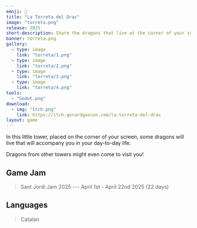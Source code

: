```yaml
---
emoji: 🐲
title: "La Torreta del Drac"
image: "torreta.png"
release: 2025
short-description: Share the dragons that live at the corner of your screen.
banner: torreta.png
gallery:
  - type: image
    link: "torreta/1.png"
  - type: image
    link: "torreta/2.png"
  - type: image
    link: "torreta/3.png"
  - type: image
    link: "torreta/4.png"
tools:
  - "Godot.png"
download:
  - img: "Itch.png"
    link: https://itch.gerardgascon.com/la-torreta-del-drac
layout: game
---
```


In this little tower, placed on the corner of your screen, some dragons will live that will accompany you in your
day-to-day life.

Dragons from other towers might even come to visit you!

## Game Jam

> Sant Jordi Jam 2025 --- April 1st - April 22nd 2025 (22 days)

## Languages

> Catalan
